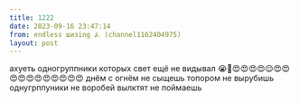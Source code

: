 ```yaml
---
title: 1222
date: 2023-09-16 23:47:14
from: endless шизing ⍼ (channel1162404975)
layout: post
---
```


ахуеть одногруппники которых свет ещё не видывал
😭🥰😍😍😍😍😌😍😍😍😍😍😍😍😍😍😍😍
днём с огнём не сыщешь
топором не вырубишь
однугрппуники не воробей вылктят не поймаешь
